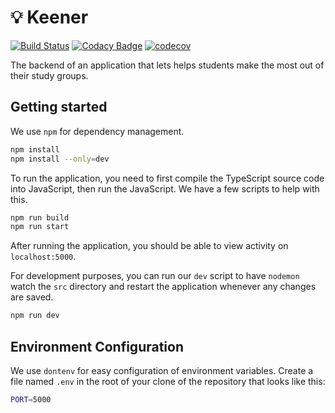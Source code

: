 # :bulb: Keener

[![Build Status](https://travis-ci.com/rmcreyes/keener-backend.svg?branch=master)](https://travis-ci.com/rmcreyes/keener-backend)
[![Codacy Badge](https://api.codacy.com/project/badge/Grade/02aeb3bb35034af78fc84d89e6e69700)](https://www.codacy.com/manual/rmcreyes/keener-backend?utm_source=github.com&utm_medium=referral&utm_content=rmcreyes/keener-backend&utm_campaign=Badge_Grade)
[![codecov](https://codecov.io/gh/rmcreyes/keener-backend/branch/master/graph/badge.svg)](https://codecov.io/gh/rmcreyes/keener-backend)

The backend of an application that lets helps students make the most out of their study groups.

## Getting started

We use `npm` for dependency management.

```bash
npm install
npm install --only=dev
```

To run the application, you need to first compile the TypeScript source code into JavaScript, then run the JavaScript. We have a few scripts to help with this.

```bash
npm run build
npm run start
```

After running the application, you should be able to view activity on `localhost:5000`.

For development purposes, you can run our `dev` script to have `nodemon` watch the `src` directory and restart the application whenever any changes are saved.

```bash
npm run dev
```

## Environment Configuration

We use `dontenv` for easy configuration of environment variables. Create a file named `.env` in the root of your clone of the repository that looks like this:

```bash
PORT=5000
```
